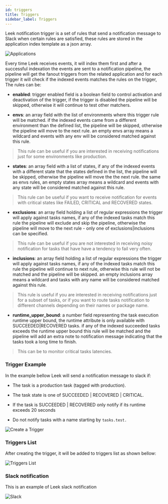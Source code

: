 ```yaml
---
id: triggers
title: Triggers
sidebar_label: Triggers
---
```


Leek notification trigger is a set of rules that send a notification message to Slack when certain rules are satisfied,
these rules are stored in the application index template as a json array.

![Applications](/img/docs/create-triggers.png)

Every time Leek receives events, it will index them first and after a successful indexation the events are sent to a
notification pipeline, the pipeline will get the fanout triggers from the related application and for each trigger it 
will check if the indexed events matches the rules on the trigger, The rules can be:

- **enabled**: trigger enabled field is a boolean field to control activation and deactivation of the trigger, if the 
trigger is disabled the pipeline will be skipped, otherwise it will continue to test other matchers.

- **envs**: an array field with the list of environments where this trigger rule will be matched. if the indexed 
events came from a different environment than the defined list, the pipeline will be skipped, otherwise the pipeline 
will move to the next rule. an empty envs array means a wildcard and events with any env will be considered matched 
against this rule. 
> This rule can be useful if you are interested in receiving notifications just for some environments like production.

- **states**: an array field with a list of states, if any of the indexed events with a different state that the states 
defined in the list, the pipeline will be skipped, otherwise the pipeline will move the the next rule. the same as envs 
rules, an empty states array means a wildcard and events with any state will be considered matched against this rule. 
> This rule can be useful if you want to receive notification for events with critical states like FAILED, CRITICAL and 
> RECOVERED states.

- **exclusions**: an array field holding a list of regular expressions the trigger will apply against tasks names, if
any of the indexed tasks match this rule the pipeline will exclude and skip the pipeline, otherwise the pipeline will 
move to the next rule - only one of exclusions|inclusions can be specified. 
> This rule can be useful if you are not interested in receiving noisy notification for tasks that have have a tendency 
> to fail very often.

- **inclusions**: an array field holding a list of regular expressions the trigger will apply against tasks names, if 
any of the indexed tasks match this rule the pipeline will continue to next rule, otherwise this rule will not be 
matched and the pipeline will be skipped. an empty inclusions array means a wildcard and tasks with any name will be 
considered matched against this rule. 
> This rule is useful if you are interested in receiving notifications just for a subset of tasks, or if you want to 
> route tasks notification to different channels depending on their names or package name.

- **runtime_upper_bound**: a number field representing the task execution runtime upper bound, the runtime attribute is
only available with SUCCEEDED|RECOVERED tasks. if any of the indexed succeeded tasks exceeds the runtime upper bound 
this rule will be matched and the pipeline will add an extra note to notification message indicating that the tasks took 
a long time to finish. 
> This can be to monitor critical tasks latencies.

### Trigger Example

In the example bellow Leek will send a notification message to slack if:

- The task is a production task (tagged with production).

- The task state is one of SUCCEEDED | RECOVERED | CRITICAL.

- If the task is SUCCEEDED | RECOVERED only notify if its runtime exceeds 20 seconds

- Do not notify tasks with a name starting by `tasks.test.`


![Create a Trigger](/img/docs/create-trigger.png)


### Triggers List

After creating the trigger, it will be added to triggers list as shown bellow:

![Triggers List](/img/docs/triggers-list.png)

### Slack notification

This is an example of Leek slack notification

![Slack](/img/docs/slack.png)